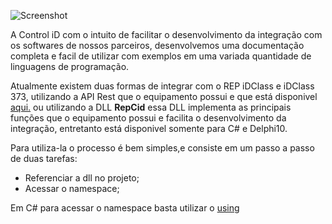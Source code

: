 ![Screenshot](https://www.controlid.com.br/assets/images/content/products/relogio-de-ponto/repidclass_f.jpg)

A Control iD com o intuito de facilitar o desenvolvimento da integração com os softwares de nossos parceiros, desenvolvemos uma documentação completa e facil de utilizar com exemplos em uma variada quantidade de linguagens de programação. 

Atualmente existem duas formas de integrar com o REP iDClass e iDClass 373, utilizando a API Rest que o equipamento possui e que está disponivel [aqui.]( https://www.controlid.com.br/suporte/api_idclass_latest.html#50_introduction)
ou utilizando a DLL **RepCid** essa DLL implementa as principais funções que o equipamento possui e facilita o desenvolvimento da integração, entretanto está disponivel somente para C# e Delphi10.

Para utiliza-la o processo é bem simples,e consiste em um passo a passo de duas tarefas: 

 * Referenciar a dll no projeto;
 * Acessar o namespace;
 
Em C# para acessar o namespace basta utilizar o [using](https://docs.microsoft.com/pt-br/dotnet/csharp/programming-guide/namespaces/using-namespaces)

